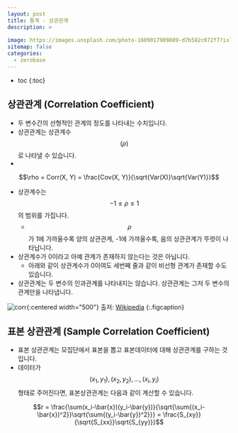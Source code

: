 ```yaml
---
layout: post
title: 통계 - 상관관계
description: >
    
image: https://images.unsplash.com/photo-1609017909889-d7b582c072f7?ixlib=rb-4.0.3&ixid=MnwxMjA3fDB8MHxwaG90by1wYWdlfHx8fGVufDB8fHx8&auto=format&fit=crop&w=1469&q=80
sitemap: false
categories:
  - zerobase
---
```


* toc
{:toc}

## 상관관계 (Correlation Coefficient)
- 두 변수간의 선형적인 관계의 정도를 나타내는 수치입니다.
- 상관관계는 상관계수 $$(\rho)$$로 나타낼 수 있습니다.
- 
$$\rho = Corr(X, Y) = \frac{Cov(X, Y)}{\sqrt{Var(X)}\sqrt{Var(Y)}}$$

- 상관계수는 $$-1 \leq \rho \leq 1$$의 범위를 가집니다.
  - $$\rho$$가 1에 가까울수록 양의 상관관계, -1에 가까울수록, 음의 상관관계가 뚜렷이 나타납니다.
- 상관계수가 0이라고 아예 관계가 존재하지 않는다는 것은 아닙니다.
  - 아래와 같이 상관계수가 0이여도 세번째 줄과 같이 비선형 관계가 존재할 수도 있습니다.
- 상관관계는 두 변수의 인과관계를 나타내지는 않습니다. 상관관계는 그저 두 변수의 관계만을 나타냅니다. 

![corr](https://upload.wikimedia.org/wikipedia/commons/thumb/d/d4/Correlation_examples2.svg/800px-Correlation_examples2.svg.png){:centered width="500"}
출저: [Wikipedia](https://en.wikipedia.org/wiki/Correlation)
{:.figcaption}

## 표본 상관관계 (Sample Correlation Coefficient)
- 표본 상관관계는 모집단에서 표본을 뽑고 표본데이터에 대해 상관관계를 구하는 것입니다.
- 데이터가 $$(x_1, y_1), (x_2, y_2),..., (x_i, y_i)$$ 형태로 주어진다면, 표본상관관계는 다음과 같이 계산할 수 있습니다.

$$r = \frac{\sum(x_i-\bar{x})(y_i-\bar{y})}{\sqrt{\sum{(x_i-\bar{x})^2}}\sqrt{\sum{(y_i-\bar{y})^2}}} = \frac{S_{xy}}{\sqrt{S_{xx}}\sqrt{S_{yy}}}$$


